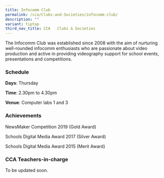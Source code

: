 ```yaml
---
title: Infocomm Club
permalink: /cca/Clubs-and-Societies/infocomm-club/
description: ""
variant: tiptap
third_nav_title: CCA   Clubs & Societies
---
```

<p>The Infocomm Club was established since 2008 with the aim of nurturing
well-rounded infocomm enthusiasts who are passionate about video production
and active in providing videography support for school events, presentations
and competitions.</p>
<h3>Schedule</h3>
<p><strong>Days</strong>: Thursday</p>
<p><strong>Time</strong>: 2.30pm to 4.30pm</p>
<p><strong>Venue</strong>: Computer labs 1 and 3</p>
<h3>Achievements</h3>
<p>NewsMaker Competition 2019 (Gold Award)</p>
<p>Schools Digital Media Award 2017 (Silver Award)</p>
<p>Schools Digital Media Award 2015 (Merit Award)</p>
<h3>CCA Teachers-in-charge</h3>
<p>To be updated soon.</p>